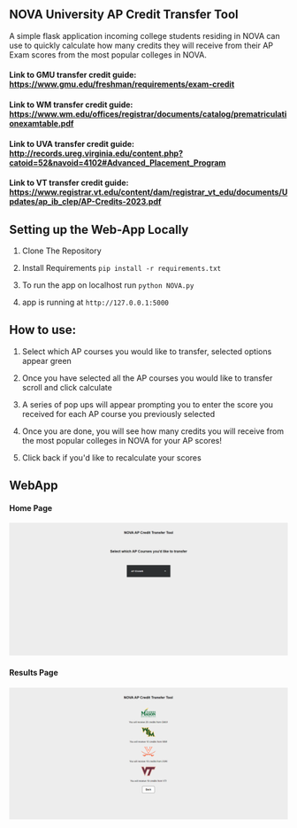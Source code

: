 ## NOVA University AP Credit Transfer Tool
A simple flask application incoming college students residing in NOVA can use to quickly calculate how many credits they will receive from their AP Exam scores from the most popular colleges in NOVA.

#### Link to GMU transfer credit guide: <https://www.gmu.edu/freshman/requirements/exam-credit>
#### Link to WM transfer credit guide: <https://www.wm.edu/offices/registrar/documents/catalog/prematriculationexamtable.pdf>
#### Link to UVA transfer credit guide: <http://records.ureg.virginia.edu/content.php?catoid=52&navoid=4102#Advanced_Placement_Program>
#### Link to VT transfer credit guide: <https://www.registrar.vt.edu/content/dam/registrar_vt_edu/documents/Updates/ap_ib_clep/AP-Credits-2023.pdf>

## Setting up the Web-App Locally 

1. Clone The Repository

2. Install Requirements  `pip install -r requirements.txt`

3. To run the app on localhost run `python NOVA.py`

4. app is running at `http://127.0.0.1:5000`

## How to use:

1. Select which AP courses you would like to transfer, selected options appear green

2. Once you have selected all the AP courses you would like to transfer scroll and click calculate

3. A series of pop ups will appear prompting you to enter the score you received for each AP course you previously selected

4. Once you are done, you will see how many credits you will receive from the most popular colleges in NOVA for your AP scores!

5. Click back if you'd like to recalculate your scores

## WebApp 
#### Home Page 
![Home Page ](static/homepage.png)

#### Results Page 
![Home Page ](static/results.png)

